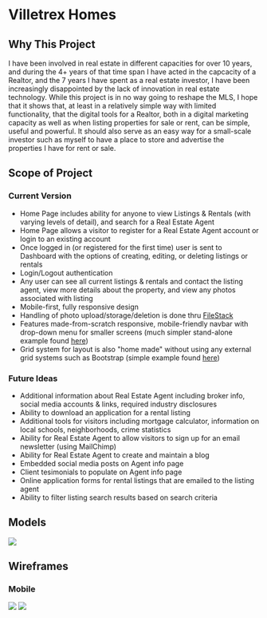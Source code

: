 # Villetrex Homes
## Why This Project
I have been involved in real estate in different capacities for over 10 years, and during the 4+ years of that time span I have acted in the capcacity of a Realtor, and the 7 years I have spent as a real estate investor, I have been increasingly disappointed by the lack of innovation in real estate technology. While this project is in no way going to reshape the MLS, I hope that it shows that, at least in a relatively simple way with limited functionality, that the digital tools for a Realtor, both in a digital marketing capacity as well as when listing properties for sale or rent, can be simple, useful and powerful. It should also serve as an easy way for a small-scale investor such as myself to have a place to store and advertise the properties I have for rent or sale.

## Scope of Project
### Current Version
* Home Page includes ability for anyone to view Listings & Rentals (with varying levels of detail), and search for a Real Estate Agent
* Home Page allows a visitor to register for a Real Estate Agent account or login to an existing account
* Once logged in (or registered for the first time) user is sent to Dashboard with the options of creating, editing, or deleting listings or rentals
* Login/Logout authentication
* Any user can see all current listings & rentals and contact the listing agent, view more details about the property, and view any photos associated with listing
* Mobile-first, fully responsive design
* Handling of photo upload/storage/deletion is done thru [FileStack](https://www.filestack.com/)
* Features made-from-scratch responsive, mobile-friendly navbar with drop-down menu for smaller screens (much simpler stand-alone example found [here](http://codepen.io/danbuda/pen/mAVALa))
* Grid system for layout is also "home made" without using any external grid systems such as Bootstrap (simple example found [here](http://codepen.io/danbuda/pen/XjyvAQ))

### Future Ideas
* Additional information about Real Estate Agent including broker info, social media accounts & links, required industry disclosures
* Ability to download an application for a rental listing
* Additional tools for visitors including mortgage calculator, information on local schools, neighborhoods, crime statistics
* Ability for Real Estate Agent to allow visitors to sign up for an email newsletter (using MailChimp)
* Ability for Real Estate Agent to create and maintain a blog
* Embedded social media posts on Agent info page
* Client tesimonials to populate on Agent info page
* Online application forms for rental listings that are emailed to the listing agent
* Ability to filter listing search results based on search criteria

## Models
![](./Data-Models.png)

## Wireframes
### Mobile
![](./Mockups_Mobile_Home_Dashboard.png)
![](./Mockups_Mobile_Listings_Rentals.png)

